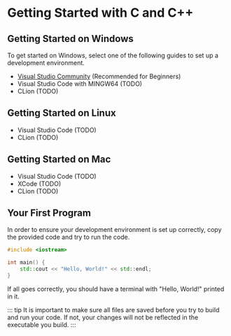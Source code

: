 # Getting Started with C and C++

## Getting Started on Windows

To get started on Windows, select one of the following guides to set up a development environment.

* [Visual Studio Community](/resources/dev-envs/visual-studio-community) (Recommended for Beginners)
* Visual Studio Code with MINGW64 (TODO)
* CLion (TODO)

## Getting Started on Linux

* Visual Studio Code (TODO)
* CLion (TODO)

## Getting Started on Mac

* Visual Studio Code (TODO)
* XCode (TODO)
* CLion (TODO)

## Your First Program

In order to ensure your development environment is set up correctly, copy the provided code and try to run the code.

```cpp
#include <iostream>

int main() {
    std::cout << "Hello, World!" << std::endl;
}
```

If all goes correctly, you should have a terminal with "Hello, World!" printed in it.

::: tip
It is important to make sure all files are saved before you try to build and run your code. If not, your changes will
not be reflected in the executable you build.
:::
